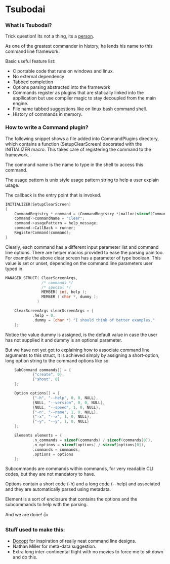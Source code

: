 # Tsubodai

### What is Tsubodai?

Trick question! Its not a thing, its a [person](https://en.wikipedia.org/wiki/Subutai).

As one of the greatest commander in history, he lends his name to this command line framework.


Basic useful feature list:

 * C portable code that runs on windows and linux.
 * No external dependency
 * Tabbed completion
 * Options parsing abstracted into the framework
 * Commands register as plugins that are statically linked into the appllication but use compiler magic to stay decoupled from the main engine.
 * File name tabbed suggestions like on linux bash command shell.
 * History of commands in memory.


### How to write a Command plugin?

The following snippet shows a file added into CommandPlugins directory, which contains a function (SetupClearScreen) decorated with the INITIALIZER macro. This takes care of registering the command to the framework.

The command name is the name to type in the shell to access this command.

The usage pattern is unix style usage pattern string to help a user explain usage.

The callback is the entry point that is invoked.

```c
INITIALIZER(SetupClearScreen)
{
    CommandRegistry * command = (CommandRegistry *)malloc(sizeof(CommandRegistry));
    command->commandName = "Clear";
    command->usagePattern = help_message;
    command->CallBack = runner;
    RegisterCommand(command);
}
```

Clearly, each command has a different input parameter list and command line options. There are helper macros provided to ease the parsing pain too.
For example the above clear screen has a parameter of type boolean. This value is set or unset, depending on the command line parameters user typed in.

```c
MANAGED_STRUCT( ClearScreenArgs,
                /* commands */
                /* special */
                MEMBER( int, help );
                MEMBER ( char *, dummy );
              )

    ClearScreenArgs clearScreenArgs = {
            .help = 0,
            .dummy = (char *) "I should think of better examples."
    };

```
Notice the value dummy is assigned, is the default value in case the user has not supplied it and dummy is an optional parameter. 


But we have not yet got to explaining how to associate command line arguments to this struct, It is achieved simply by assigning a short-option, long option string to the command options like so:

```c
    SubCommand commands[] = {
            {"create", 0},
            {"shoot", 0}
    };

    Option options[] = {
            {"-h", "--help", 0, 0, NULL},
            {NULL, "--version", 0, 0, NULL},
            {NULL, "--speed", 1, 0, NULL},
            {"-n", "--name", 1, 0, NULL},
            {"-x", "--x", 1, 0, NULL},
            {"-y", "--y", 1, 0, NULL}
    };

    Elements elements = {
            .n_commands = sizeof(commands) / sizeof(commands[0]),
            .n_options = sizeof(options) / sizeof(options[0]),
            .commands = commands,
            .options = options
    };


```

Subcommands are commands within commands, for very readable CLI codes, but they are not mandatory to have.

Options contain a short code (-h) and a long code (--help) and associated and they are automatically parsed using metadata.

Element is a sort of enclosure that contains the options and the subcommands to help with the parsing.

And we are done! :+1:



### Stuff used to make this:

 * [Docopt](https://github.com/docopt) for inspiration of really neat command line designs.
 * Nathan Miller for meta-data suggestion.
 * Extra long inter-continental flight with no movies to force me to sit down and do this.
 
